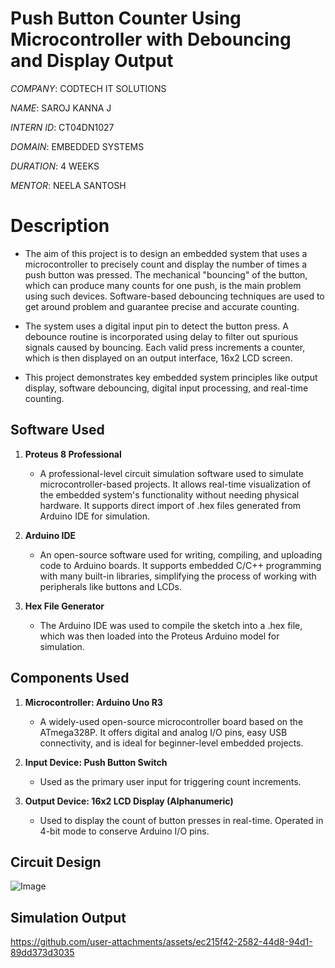 # Push Button Counter Using Microcontroller with Debouncing and Display Output

*COMPANY*: CODTECH IT SOLUTIONS

*NAME*: SAROJ KANNA J

*INTERN ID*: CT04DN1027

*DOMAIN*: EMBEDDED SYSTEMS

*DURATION*: 4 WEEKS

*MENTOR*: NEELA SANTOSH

# Description

+ The aim of this project is to design an embedded system that uses a microcontroller to precisely count and display the number of times a push button was pressed.  The mechanical "bouncing" of the button, which can produce many counts for one push, is the main problem using such devices. Software-based debouncing techniques are used to get around problem and guarantee precise and accurate counting.

+ The system uses a digital input pin to detect the button press. A debounce routine is incorporated using delay to filter out spurious signals caused by bouncing. Each valid press increments a counter, which is then displayed on an output interface, 16x2 LCD screen.

+ This project demonstrates key embedded system principles like output display, software debouncing, digital input processing, and real-time counting.

## Software Used

1. **Proteus 8 Professional**
   - A professional-level circuit simulation software used to simulate microcontroller-based projects. It allows real-time visualization of the embedded system's functionality without needing physical hardware. It supports direct import of .hex files generated from Arduino IDE for simulation.

2. **Arduino IDE**
   - An open-source software used for writing, compiling, and uploading code to Arduino boards. It supports embedded C/C++ programming with many built-in libraries, simplifying the process of working with peripherals like buttons and LCDs.
  
3. **Hex File Generator**
   - The Arduino IDE was used to compile the sketch into a .hex file, which was then loaded into the Proteus Arduino model for simulation.
  
## Components Used

1. **Microcontroller: Arduino Uno R3**
   - A widely-used open-source microcontroller board based on the ATmega328P. It offers digital and analog I/O pins, easy USB connectivity, and is ideal for beginner-level embedded projects.
  
2. **Input Device: Push Button Switch**
   - Used as the primary user input for triggering count increments.

3. **Output Device: 16x2 LCD Display (Alphanumeric)**
   - Used to display the count of button presses in real-time. Operated in 4-bit mode to conserve Arduino I/O pins.

## Circuit Design

![Image](https://github.com/user-attachments/assets/b5e90c6a-0148-4dee-bc53-180c51e3c5bb)

## Simulation Output

https://github.com/user-attachments/assets/ec215f42-2582-44d8-94d1-89dd373d3035
